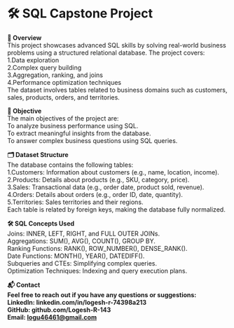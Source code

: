 # 🛠️ SQL Capstone Project

<b>📖 Overview</b><br>
This project showcases advanced SQL skills by solving real-world business problems using a structured relational database. The project covers:<br>
1.Data exploration<br>
2.Complex query building<br>
3.Aggregation, ranking, and joins<br>
4.Performance optimization techniques<br>
The dataset involves tables related to business domains such as customers, sales, products, orders, and territories.<br>

<b>🎯 Objective</b><br>
The main objectives of the project are:<br>
To analyze business performance using SQL.<br>
To extract meaningful insights from the database.<br>
To answer complex business questions using SQL queries.<br>

<b>🗂️ Dataset Structure</b><br>
The database contains the following tables:<br>
1.Customers: Information about customers (e.g., name, location, income).<br>
2.Products: Details about products (e.g., SKU, category, price).<br>
3.Sales: Transactional data (e.g., order date, product sold, revenue).<br>
4.Orders: Details about orders (e.g., order ID, date, quantity).<br>
5.Territories: Sales territories and their regions.<br>
Each table is related by foreign keys, making the database fully normalized.<br>

<b>🛠️ SQL Concepts Used</b><br>
Joins: INNER, LEFT, RIGHT, and FULL OUTER JOINs.<br>
Aggregations: SUM(), AVG(), COUNT(), GROUP BY.<br>
Ranking Functions: RANK(), ROW_NUMBER(), DENSE_RANK().<br>
Date Functions: MONTH(), YEAR(), DATEDIFF().<br>
Subqueries and CTEs: Simplifying complex queries.<br>
Optimization Techniques: Indexing and query execution plans.<br>

<b>📬 Contact<b><br>
Feel free to reach out if you have any questions or suggestions:<br>
LinkedIn: linkedin.com/in/logesh-r-74398a213<br>
GitHub: github.com/Logesh-R-143<br>
Email: logu46461@gmail.com
